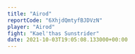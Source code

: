 ```yaml
---
title: "Airod"
reportCode: "6XhjdQmtyfBJDVzN"
player: "Airod"
fight: "Kael'thas Sunstrider"
date: 2021-10-03T19:05:08.133000+00:00
---
```

